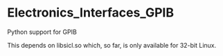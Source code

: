 Electronics_Interfaces_GPIB
===========================

Python support for GPIB

This depends on libsicl.so which, so far, is only available for 32-bit Linux.
